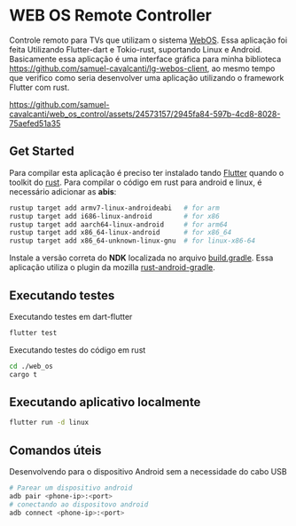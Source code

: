 # WEB OS Remote Controller

Controle remoto para TVs que utilizam o sistema [WebOS](https://webostv.developer.lge.com/).
Essa aplicação foi feita Utilizando Flutter-dart e Tokio-rust, suportando Linux e Android. Basicamente essa aplicação é uma interface gráfica para
minha biblioteca https://github.com/samuel-cavalcanti/lg-webos-client, ao mesmo tempo que verifico como seria desenvolver uma aplicação utilizando
o framework Flutter com rust.


https://github.com/samuel-cavalcanti/web_os_control/assets/24573157/2945fa84-597b-4cd8-8028-75aefed51a35



## Get Started

Para compilar esta aplicação é preciso ter instalado tando [Flutter](https://docs.flutter.dev/get-started/install) quando o toolkit do [rust](https://www.rust-lang.org/tools/install).
Para compilar o código em rust para android e linux, é necessário adicionar as **abis**:

```bash
rustup target add armv7-linux-androideabi   # for arm
rustup target add i686-linux-android        # for x86
rustup target add aarch64-linux-android     # for arm64
rustup target add x86_64-linux-android      # for x86_64
rustup target add x86_64-unknown-linux-gnu  # for linux-x86-64
```

Instale a versão correta do **NDK** localizada no arquivo [build.gradle](./web_os/android/build.gradle). Essa aplicação utiliza o plugin da mozilla [rust-android-gradle](https://github.com/mozilla/rust-android-gradle).


## Executando testes

Executando testes em dart-flutter

```bash
flutter test
```

Executando testes do código em rust

```bash
cd ./web_os
cargo t
```

## Executando aplicativo localmente

```bash
flutter run -d linux
```

## Comandos úteis

Desenvolvendo para o dispositivo Android sem a necessidade do cabo USB

```bash
# Parear um dispositivo android
adb pair <phone-ip>:<port>
# conectando ao dispositovo android
adb connect <phone-ip>:<port>
```
